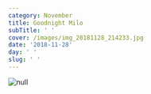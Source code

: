 ```yaml
---
category: November
title: Goodnight Milo
subTitle: ' '
cover: /images/img_20181128_214233.jpg
date: '2018-11-28'
day: ' '
slug: ' '
---
```

![null](/images/img_20181128_214233.jpg)
